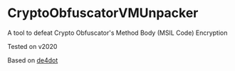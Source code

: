 # CryptoObfuscatorVMUnpacker

A tool to defeat Crypto Obfuscator's Method Body (MSIL Code) Encryption

Tested on v2020

Based on [de4dot](https://github.com/de4dot/de4dot)

